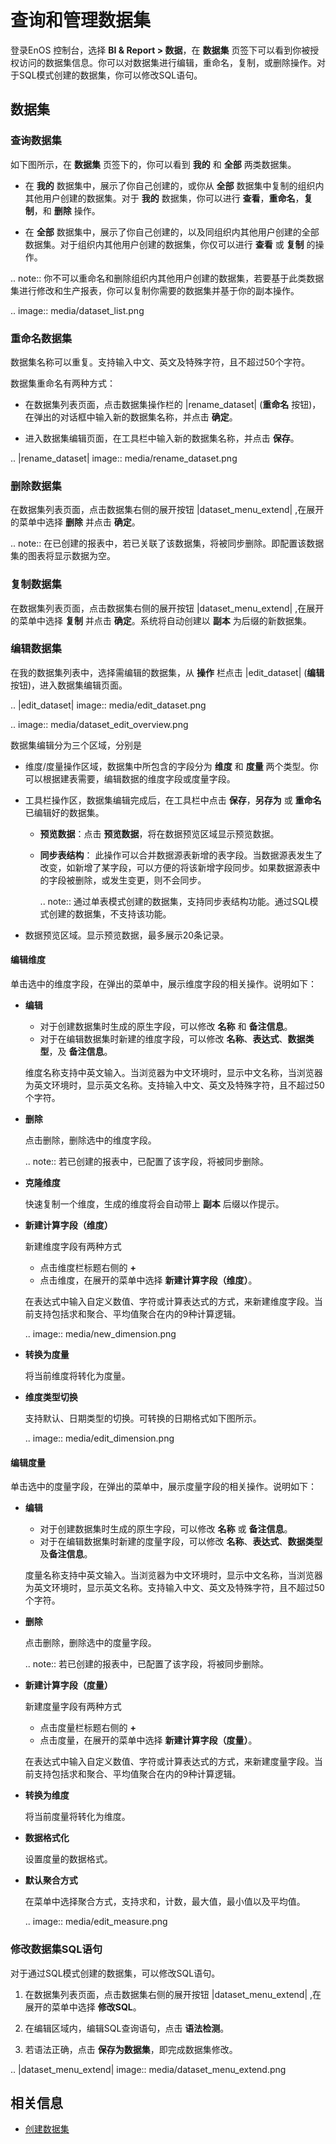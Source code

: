 # 查询和管理数据集

登录EnOS 控制台，选择 **BI & Report > 数据**，在 **数据集** 页签下可以看到你被授权访问的数据集信息。你可以对数据集进行编辑，重命名，复制，或删除操作。对于SQL模式创建的数据集，你可以修改SQL语句。

## 数据集

### 查询数据集

如下图所示，在 **数据集** 页签下的，你可以看到 **我的** 和 **全部** 两类数据集。

- 在 **我的** 数据集中，展示了你自己创建的，或你从 **全部** 数据集中复制的组织内其他用户创建的数据集。对于 **我的** 数据集，你可以进行 **查看**，**重命名**，**复制**，和 **删除** 操作。

- 在 **全部** 数据集中，展示了你自己创建的，以及同组织内其他用户创建的全部数据集。对于组织内其他用户创建的数据集，你仅可以进行 **查看** 或 **复制** 的操作。

.. note::  你不可以重命名和删除组织内其他用户创建的数据集，若要基于此类数据集进行修改和生产报表，你可以复制你需要的数据集并基于你的副本操作。

.. image:: media/dataset_list.png

### 重命名数据集

数据集名称可以重复。支持输入中文、英文及特殊字符，且不超过50个字符。

数据集重命名有两种方式：

- 在数据集列表页面，点击数据集操作栏的 |rename_dataset| (**重命名** 按钮)，在弹出的对话框中输入新的数据集名称，并点击 **确定**。

- 进入数据集编辑页面，在工具栏中输入新的数据集名称，并点击 **保存**。

.. |rename_dataset| image:: media/rename_dataset.png

### 删除数据集

在数据集列表页面，点击数据集右侧的展开按钮 |dataset_menu_extend| ,在展开的菜单中选择 **删除** 并点击 **确定**。

.. note:: 在已创建的报表中，若已关联了该数据集，将被同步删除。即配置该数据集的图表将显示数据为空。


### 复制数据集

在数据集列表页面，点击数据集右侧的展开按钮 |dataset_menu_extend| ,在展开的菜单中选择 **复制** 并点击 **确定**。系统将自动创建以 **副本** 为后缀的新数据集。

### 编辑数据集

在我的数据集列表中，选择需编辑的数据集，从 **操作** 栏点击 |edit_dataset| (**编辑** 按钮)，进入数据集编辑页面。

.. |edit_dataset| image:: media/edit_dataset.png

.. image:: media/dataset_edit_overview.png

数据集编辑分为三个区域，分别是
- 维度/度量操作区域，数据集中所包含的字段分为 **维度** 和 **度量** 两个类型。你可以根据建表需要，编辑数据的维度字段或度量字段。
- 工具栏操作区，数据集编辑完成后，在工具栏中点击 **保存**，**另存为** 或 **重命名** 已编辑好的数据集。
  - **预览数据**：点击 **预览数据**，将在数据预览区域显示预览数据。
  - **同步表结构**： 此操作可以合并数据源表新增的表字段。当数据源表发生了改变，如新增了某字段，可以方便的将该新增字段同步。如果数据源表中的字段被删除，或发生变更，则不会同步。

    .. note:: 通过单表模式创建的数据集，支持同步表结构功能。通过SQL模式创建的数据集，不支持该功能。

- 数据预览区域。显示预览数据，最多展示20条记录。

#### 编辑维度

单击选中的维度字段，在弹出的菜单中，展示维度字段的相关操作。说明如下：

- **编辑**
  - 对于创建数据集时生成的原生字段，可以修改 **名称** 和 **备注信息**。
  - 对于在编辑数据集时新建的维度字段，可以修改 **名称**、**表达式**、**数据类型**，及 **备注信息**。

  维度名称支持中英文输入。当浏览器为中文环境时，显示中文名称，当浏览器为英文环境时，显示英文名称。支持输入中文、英文及特殊字符，且不超过50个字符。

- **删除**

  点击删除，删除选中的维度字段。

  .. note:: 若已创建的报表中，已配置了该字段，将被同步删除。

- **克隆维度**

  快速复制一个维度，生成的维度将会自动带上 **副本** 后缀以作提示。

- **新建计算字段（维度）**

  新建维度字段有两种方式
  - 点击维度栏标题右侧的 **+**
  - 点击维度，在展开的菜单中选择 **新建计算字段（维度）**。

  在表达式中输入自定义数值、字符或计算表达式的方式，来新建维度字段。当前支持包括求和聚合、平均值聚合在内的9种计算逻辑。

  .. image:: media/new_dimension.png

- **转换为度量**

  将当前维度将转化为度量。

- **维度类型切换**

  支持默认、日期类型的切换。可转换的日期格式如下图所示。

  .. image:: media/edit_dimension.png

#### 编辑度量

单击选中的度量字段，在弹出的菜单中，展示度量字段的相关操作。说明如下：

- **编辑**
  - 对于创建数据集时生成的原生字段，可以修改 **名称** 或 **备注信息**。
  - 对于在编辑数据集时新建的度量字段，可以修改 **名称**、**表达式**、**数据类型**及**备注信息**。

  度量名称支持中英文输入。当浏览器为中文环境时，显示中文名称，当浏览器为英文环境时，显示英文名称。支持输入中文、英文及特殊字符，且不超过50个字符。

- **删除**

  点击删除，删除选中的度量字段。

  .. note:: 若已创建的报表中，已配置了该字段，将被同步删除。

- **新建计算字段（度量）**

  新建度量字段有两种方式
  - 点击度量栏标题右侧的 **+**
  - 点击度量，在展开的菜单中选择 **新建计算字段（度量）**。

  在表达式中输入自定义数值、字符或计算表达式的方式，来新建度量字段。当前支持包括求和聚合、平均值聚合在内的9种计算逻辑。

- **转换为维度**

  将当前度量将转化为维度。

- **数据格式化**

  设置度量的数据格式。

- **默认聚合方式**

  在菜单中选择聚合方式，支持求和，计数，最大值，最小值以及平均值。

  .. image:: media/edit_measure.png

### 修改数据集SQL语句

对于通过SQL模式创建的数据集，可以修改SQL语句。

1. 在数据集列表页面，点击数据集右侧的展开按钮 |dataset_menu_extend| ,在展开的菜单中选择 **修改SQL**。

2. 在编辑区域内，编辑SQL查询语句，点击 **语法检测**。

3. 若语法正确，点击 **保存为数据集**，即完成数据集修改。

.. |dataset_menu_extend| image:: media/dataset_menu_extend.png

## 相关信息

- [创建数据集](creating_dataset)

